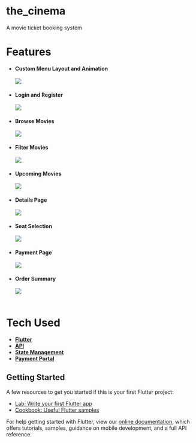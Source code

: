 # the_cinema

A movie ticket booking system

# Features
* **Custom Menu Layout and Animation**<br/><br/>
   <img src="screenshots/menu.gif"><br/><br/>
* **Login and Register**<br/><br/>
   <img src="screenshots/login.gif"><br/><br/>
* **Browse Movies**<br/><br/>
   <img src="screenshots/browse.gif"><br/><br/>
* **Filter Movies**<br/><br/>
   <img src="screenshots/filter.gif"><br/><br/>
* **Upcoming Movies**<br/><br/>
   <img src="screenshots/upComing.gif"><br/><br/>
* **Details Page**<br/><br/>
   <img src="screenshots/details.gif"><br/><br/>
* **Seat Selection**<br/><br/>
   <img src="screenshots/seat.gif"><br/><br/>
* **Payment Page**<br/><br/>
   <img src="screenshots/payment.gif"><br/><br/>
* **Order Summary**<br/><br/>
   <img src="screenshots/eticket.gif"><br/><br/>

# Tech Used
* **[Flutter](https://flutter.dev/docs)** 
* **[API](https://www.themoviedb.org/)**
* **[State Management](https://pub.dev/packages/bloc)**
* **[Payment Portal](https://razorpay.com/)**

## Getting Started

A few resources to get you started if this is your first Flutter project:

- [Lab: Write your first Flutter app](https://flutter.dev/docs/get-started/codelab)
- [Cookbook: Useful Flutter samples](https://flutter.dev/docs/cookbook)

For help getting started with Flutter, view our
[online documentation](https://flutter.dev/docs), which offers tutorials,
samples, guidance on mobile development, and a full API reference.
